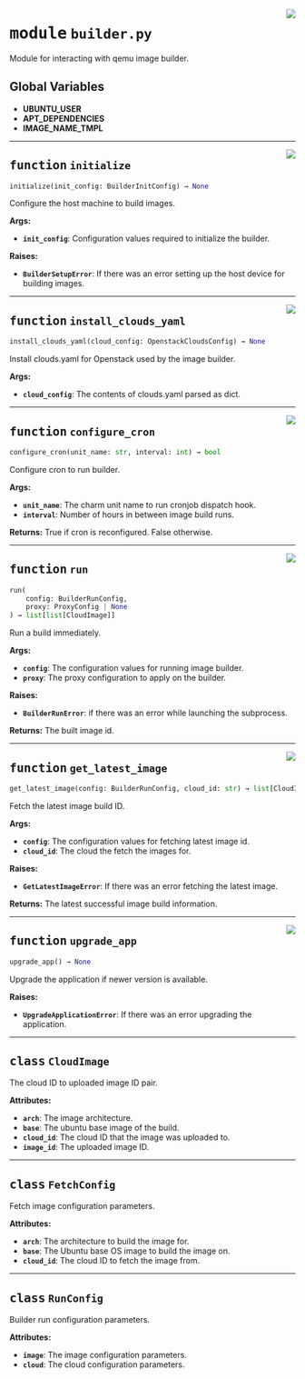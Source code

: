 <!-- markdownlint-disable -->

<a href="../src/builder.py#L0"><img align="right" style="float:right;" src="https://img.shields.io/badge/-source-cccccc?style=flat-square"></a>

# <kbd>module</kbd> `builder.py`
Module for interacting with qemu image builder. 

**Global Variables**
---------------
- **UBUNTU_USER**
- **APT_DEPENDENCIES**
- **IMAGE_NAME_TMPL**

---

<a href="../src/builder.py#L51"><img align="right" style="float:right;" src="https://img.shields.io/badge/-source-cccccc?style=flat-square"></a>

## <kbd>function</kbd> `initialize`

```python
initialize(init_config: BuilderInitConfig) → None
```

Configure the host machine to build images. 



**Args:**
 
 - <b>`init_config`</b>:  Configuration values required to initialize the builder. 



**Raises:**
 
 - <b>`BuilderSetupError`</b>:  If there was an error setting up the host device for building images. 


---

<a href="../src/builder.py#L129"><img align="right" style="float:right;" src="https://img.shields.io/badge/-source-cccccc?style=flat-square"></a>

## <kbd>function</kbd> `install_clouds_yaml`

```python
install_clouds_yaml(cloud_config: OpenstackCloudsConfig) → None
```

Install clouds.yaml for Openstack used by the image builder. 



**Args:**
 
 - <b>`cloud_config`</b>:  The contents of clouds.yaml parsed as dict. 


---

<a href="../src/builder.py#L143"><img align="right" style="float:right;" src="https://img.shields.io/badge/-source-cccccc?style=flat-square"></a>

## <kbd>function</kbd> `configure_cron`

```python
configure_cron(unit_name: str, interval: int) → bool
```

Configure cron to run builder. 



**Args:**
 
 - <b>`unit_name`</b>:  The charm unit name to run cronjob dispatch hook. 
 - <b>`interval`</b>:  Number of hours in between image build runs. 



**Returns:**
 True if cron is reconfigured. False otherwise. 


---

<a href="../src/builder.py#L203"><img align="right" style="float:right;" src="https://img.shields.io/badge/-source-cccccc?style=flat-square"></a>

## <kbd>function</kbd> `run`

```python
run(
    config: BuilderRunConfig,
    proxy: ProxyConfig | None
) → list[list[CloudImage]]
```

Run a build immediately. 



**Args:**
 
 - <b>`config`</b>:  The configuration values for running image builder. 
 - <b>`proxy`</b>:  The proxy configuration to apply on the builder. 



**Raises:**
 
 - <b>`BuilderRunError`</b>:  if there was an error while launching the subprocess. 



**Returns:**
 The built image id. 


---

<a href="../src/builder.py#L384"><img align="right" style="float:right;" src="https://img.shields.io/badge/-source-cccccc?style=flat-square"></a>

## <kbd>function</kbd> `get_latest_image`

```python
get_latest_image(config: BuilderRunConfig, cloud_id: str) → list[CloudImage]
```

Fetch the latest image build ID. 



**Args:**
 
 - <b>`config`</b>:  The configuration values for fetching latest image id. 
 - <b>`cloud_id`</b>:  The cloud the fetch the images for. 



**Raises:**
 
 - <b>`GetLatestImageError`</b>:  If there was an error fetching the latest image. 



**Returns:**
 The latest successful image build information. 


---

<a href="../src/builder.py#L474"><img align="right" style="float:right;" src="https://img.shields.io/badge/-source-cccccc?style=flat-square"></a>

## <kbd>function</kbd> `upgrade_app`

```python
upgrade_app() → None
```

Upgrade the application if newer version is available. 



**Raises:**
 
 - <b>`UpgradeApplicationError`</b>:  If there was an error upgrading the application. 


---

## <kbd>class</kbd> `CloudImage`
The cloud ID to uploaded image ID pair. 



**Attributes:**
 
 - <b>`arch`</b>:  The image architecture. 
 - <b>`base`</b>:  The ubuntu base image of the build. 
 - <b>`cloud_id`</b>:  The cloud ID that the image was uploaded to. 
 - <b>`image_id`</b>:  The uploaded image ID. 





---

## <kbd>class</kbd> `FetchConfig`
Fetch image configuration parameters. 



**Attributes:**
 
 - <b>`arch`</b>:  The architecture to build the image for. 
 - <b>`base`</b>:  The Ubuntu base OS image to build the image on. 
 - <b>`cloud_id`</b>:  The cloud ID to fetch the image from. 





---

## <kbd>class</kbd> `RunConfig`
Builder run configuration parameters. 



**Attributes:**
 
 - <b>`image`</b>:  The image configuration parameters. 
 - <b>`cloud`</b>:  The cloud configuration parameters. 





